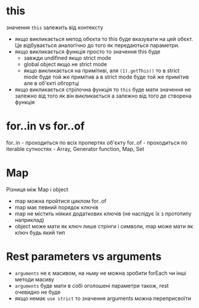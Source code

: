 # this
значення `this` залежить від контексту
* якщо викликається метод обєкта то this буде вказувати на цей обєкт. Це відбувається аналогічно до того як передаються параметри.
* якщо викликається функція просто то значення this буде
    * завжди undifined якщо strict mode
    * global object якщо не strict mode
    * якщо викликається на примітиві, аля `(1).getThis()` то в strict mode буде той же примітив а в strict mode буде той же примітив але в об'єкті обгортці
* якщо викликається стрілочна функція то `this` буде мати значення не залежно від того як він викликається а залежно від того де створена функція

# for..in vs for..of
for..in - проходиться по всіх пропертях об'єкту
for..of - проходиться по iterable сутностях - Array, Generator function, Map, Set

# Map
Різниця між Map i object
* map можна пройтися циклом for..of
* map має певний порядок ключів
* map не містить ніяких додаткових ключів (не наслідує їх з прототипу наприклад)
* object може мати як ключ лише стрінги і символи, map може мати як ключ будь який тип

# Rest parameters vs arguments
* `arguments` не є масивом, на ньму не можна зробити forEach чи інші методи масиву
* `arguments` буде мати в собі оголошені параметри також, rest очевидно не буде
* якщо немає `use strict` то значення arguments можна переприсвоїти
